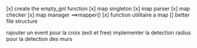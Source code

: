 [x] create the empty_gnl function
[x] map singleton
[x] map parser
[x] map checker
[x] map manager ==>mapper()
[x] function utilitaire a map
[] better file structure


rajouter un event pour la croix (exit et free)
implementer la detection radius pour la detection des murs

